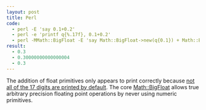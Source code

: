 ```yaml
---
layout: post
title: Perl
code:
  - perl -E 'say 0.1+0.2'
  - perl -e 'printf q{%.17f}, 0.1+0.2'
  - perl -MMath::BigFloat -E 'say Math::BigFloat->new(q{0.1}) + Math::BigFloat->new(q{0.2})'
result:
  - 0.3
  - 0.30000000000000004
  - 0.3
---
```


The addition of float primitives only appears to print correctly because [not
all of the 17 digits are printed by default][1]. The core [Math::BigFloat][2]
allows true arbitrary precision floating point operations by never using numeric
primitives.

[1]: https://github.com/perl/perl5/issues/15119
[2]: https://metacpan.org/pod/Math::BigFloat
